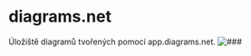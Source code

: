 # diagrams.net
Úložiště diagramů tvořených pomocí app.diagrams.net.
<picture>
  <source media="(min-width:650px)" srcset="img_pink_flowers.jpg">
  <source media="(min-width:465px)" srcset="img_white_flower.jpg">
  <img src="![image](https://user-images.githubusercontent.com/53347386/135408208-2502ac27-33ca-4c86-bf55-a161eb61eac2.png)" alt="###" style="width:auto;">
</picture>
